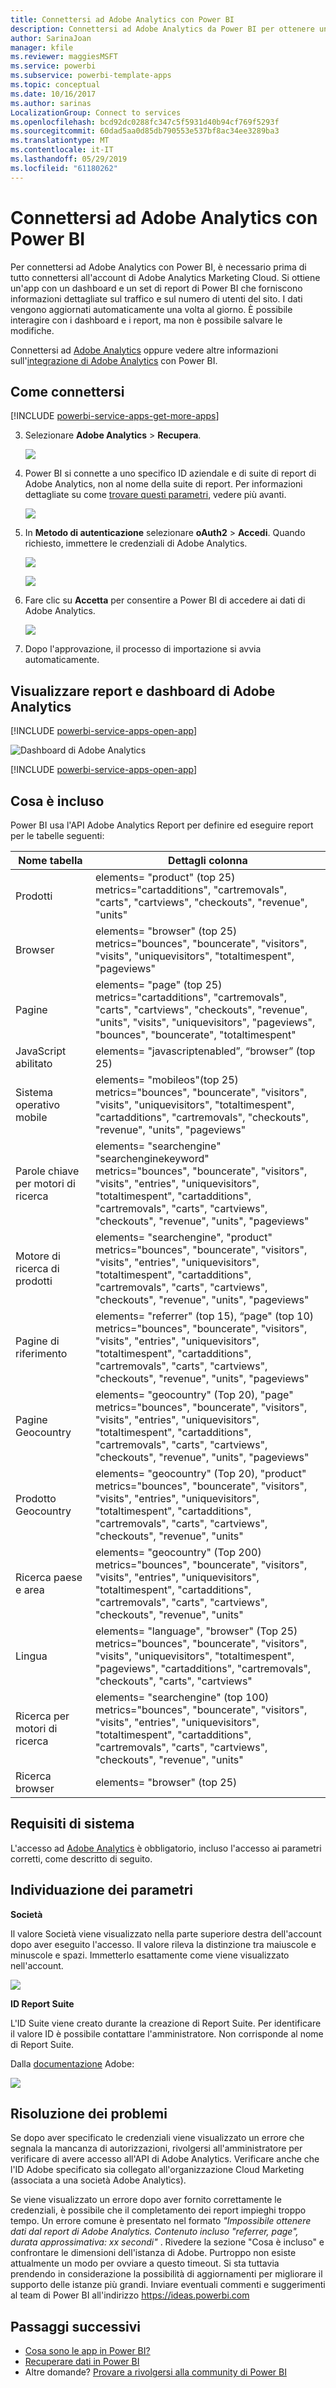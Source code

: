 ```yaml
---
title: Connettersi ad Adobe Analytics con Power BI
description: Connettersi ad Adobe Analytics da Power BI per ottenere un'app che consente di visualizzare i dati dell'account in un dashboard e nei report.
author: SarinaJoan
manager: kfile
ms.reviewer: maggiesMSFT
ms.service: powerbi
ms.subservice: powerbi-template-apps
ms.topic: conceptual
ms.date: 10/16/2017
ms.author: sarinas
LocalizationGroup: Connect to services
ms.openlocfilehash: bcd92dc0288fc347c5f5931d40b94cf769f5293f
ms.sourcegitcommit: 60dad5aa0d85db790553e537bf8ac34ee3289ba3
ms.translationtype: MT
ms.contentlocale: it-IT
ms.lasthandoff: 05/29/2019
ms.locfileid: "61180262"
---
```

# <a name="connect-to-adobe-analytics-with-power-bi"></a>Connettersi ad Adobe Analytics con Power BI
Per connettersi ad Adobe Analytics con Power BI, è necessario prima di tutto connettersi all'account di Adobe Analytics Marketing Cloud. Si ottiene un'app con un dashboard e un set di report di Power BI che forniscono informazioni dettagliate sul traffico e sul numero di utenti del sito. I dati vengono aggiornati automaticamente una volta al giorno. È possibile interagire con i dashboard e i report, ma non è possibile salvare le modifiche.

Connettersi ad [Adobe Analytics](https://app.powerbi.com/getdata/services/adobe-analytics) oppure vedere altre informazioni sull'[integrazione di Adobe Analytics](https://powerbi.microsoft.com/integrations/adobe-analytics) con Power BI.

## <a name="how-to-connect"></a>Come connettersi
[!INCLUDE [powerbi-service-apps-get-more-apps](./includes/powerbi-service-apps-get-more-apps.md)]

3. Selezionare **Adobe Analytics** \>  **Recupera**.
   
   ![](media/service-connect-to-adobe-analytics/adobe.png)
4. Power BI si connette a uno specifico ID aziendale e di suite di report di Adobe Analytics, non al nome della suite di report. Per informazioni dettagliate su come [trovare questi parametri](#FindingParams), vedere più avanti.
   
   ![](media/service-connect-to-adobe-analytics/parameters.png)
5. In **Metodo di autenticazione** selezionare **oAuth2** \> **Accedi**. Quando richiesto, immettere le credenziali di Adobe Analytics. 
   
    ![](media/service-connect-to-adobe-analytics/creds.png)
   
    ![](media/service-connect-to-adobe-analytics/adobe_signin.png)
6. Fare clic su **Accetta** per consentire a Power BI di accedere ai dati di Adobe Analytics.
   
   ![](media/service-connect-to-adobe-analytics/adobe_authorize.png)
7. Dopo l'approvazione, il processo di importazione si avvia automaticamente. 

## <a name="view-the-adobe-analytics-dashboard-and-reports"></a>Visualizzare report e dashboard di Adobe Analytics
[!INCLUDE [powerbi-service-apps-open-app](./includes/powerbi-service-apps-open-app.md)]

   ![Dashboard di Adobe Analytics](media/service-connect-to-adobe-analytics/dashboard.png)

[!INCLUDE [powerbi-service-apps-open-app](./includes/powerbi-service-apps-what-now.md)]

## <a name="whats-included"></a>Cosa è incluso
Power BI usa l'API Adobe Analytics Report per definire ed eseguire report per le tabelle seguenti:

| **Nome tabella** | **Dettagli colonna** |
| --- | --- |
| Prodotti |elements=  "product" (top 25) <br> metrics="cartadditions", "cartremovals", "carts", "cartviews", "checkouts", "revenue", "units" |
| Browser |elements= "browser" (top 25)<br>  metrics="bounces", "bouncerate", "visitors", "visits", "uniquevisitors", "totaltimespent", "pageviews" |
| Pagine |elements= "page" (top 25)<br>  metrics="cartadditions", "cartremovals", "carts", "cartviews", "checkouts", "revenue", "units", "visits", "uniquevisitors", "pageviews", "bounces", "bouncerate", "totaltimespent" |
| JavaScript abilitato |elements=  "javascriptenabled”, “browser” (top 25) |
| Sistema operativo mobile |elements= "mobileos"(top 25)<br> metrics="bounces", "bouncerate", "visitors", "visits", "uniquevisitors", "totaltimespent", "cartadditions", "cartremovals", "checkouts", "revenue", "units", "pageviews" |
| Parole chiave per motori di ricerca |elements= "searchengine" "searchenginekeyword"<br>  metrics="bounces", "bouncerate", "visitors", "visits", "entries", "uniquevisitors", "totaltimespent", "cartadditions", "cartremovals", "carts", "cartviews", "checkouts", "revenue", "units", "pageviews" |
| Motore di ricerca di prodotti |elements= "searchengine", "product"<br>  metrics="bounces", "bouncerate", "visitors", "visits", "entries", "uniquevisitors", "totaltimespent", "cartadditions", "cartremovals", "carts", "cartviews", "checkouts", "revenue", "units", "pageviews" |
| Pagine di riferimento |elements= "referrer" (top 15), “page" (top 10)<br>  metrics="bounces", "bouncerate", "visitors", "visits", "entries", "uniquevisitors", "totaltimespent", "cartadditions", "cartremovals", "carts", "cartviews", "checkouts", "revenue", "units", "pageviews" |
| Pagine Geocountry |elements= "geocountry" (Top 20), "page"<br>  metrics="bounces", "bouncerate", "visitors", "visits", "entries", "uniquevisitors", "totaltimespent", "cartadditions", "cartremovals", "carts", "cartviews", "checkouts", "revenue", "units", "pageviews" |
| Prodotto Geocountry |elements= "geocountry" (Top 20), "product"<br> metrics="bounces", "bouncerate", "visitors", "visits", "entries", "uniquevisitors", "totaltimespent", "cartadditions", "cartremovals", "carts", "cartviews", "checkouts", "revenue", "units" |
| Ricerca paese e area |elements= "geocountry" (Top 200)<br>  metrics="bounces", "bouncerate", "visitors", "visits", "entries", "uniquevisitors", "totaltimespent", "cartadditions", "cartremovals", "carts", "cartviews", "checkouts", "revenue", "units" |
| Lingua |elements= "language", "browser" (Top 25)<br>  metrics="bounces", "bouncerate", "visitors", "visits", "uniquevisitors", "totaltimespent", "pageviews", "cartadditions", "cartremovals", "checkouts", "carts", "cartviews" |
| Ricerca per motori di ricerca |elements= "searchengine" (top 100)<br>  metrics="bounces", "bouncerate", "visitors", "visits", "entries", "uniquevisitors", "totaltimespent", "cartadditions", "cartremovals", "carts", "cartviews", "checkouts", "revenue", "units" |
| Ricerca browser |elements= "browser" (top 25) |

## <a name="system-requirements"></a>Requisiti di sistema
L'accesso ad [Adobe Analytics](http://www.adobe.com/marketing-cloud/web-analytics.html) è obbligatorio, incluso l'accesso ai parametri corretti, come descritto di seguito.

<a name="FindingParams"></a>

## <a name="finding-parameters"></a>Individuazione dei parametri
**Società**

Il valore Società viene visualizzato nella parte superiore destra dell'account dopo aver eseguito l'accesso. Il valore rileva la distinzione tra maiuscole e minuscole e spazi. Immetterlo esattamente come viene visualizzato nell'account.

![](media/service-connect-to-adobe-analytics/adobe_companies.png)

**ID Report Suite**

L'ID Suite viene creato durante la creazione di Report Suite. Per identificare il valore ID è possibile contattare l'amministratore. Non corrisponde al nome di Report Suite.

Dalla [documentazione](https://marketing.adobe.com/resources/help/en_US/reference/new_report_suite.html) Adobe:

![](media/service-connect-to-adobe-analytics/reportsuiteid.png)

## <a name="troubleshooting"></a>Risoluzione dei problemi
Se dopo aver specificato le credenziali viene visualizzato un errore che segnala la mancanza di autorizzazioni, rivolgersi all'amministratore per verificare di avere accesso all'API di Adobe Analytics. Verificare anche che l'ID Adobe specificato sia collegato all'organizzazione Cloud Marketing (associata a una società Adobe Analytics).

Se viene visualizzato un errore dopo aver fornito correttamente le credenziali, è possibile che il completamento dei report impieghi troppo tempo. Un errore comune è presentato nel formato *"Impossibile ottenere dati dal report di Adobe Analytics. Contenuto incluso &quot;referrer, page&quot;, durata approssimativa: xx secondi"* . Rivedere la sezione "Cosa è incluso" e confrontare le dimensioni dell'istanza di Adobe. Purtroppo non esiste attualmente un modo per ovviare a questo timeout. Si sta tuttavia prendendo in considerazione la possibilità di aggiornamenti per migliorare il supporto delle istanze più grandi. Inviare eventuali commenti e suggerimenti al team di Power BI all'indirizzo https://ideas.powerbi.com

## <a name="next-steps"></a>Passaggi successivi
* [Cosa sono le app in Power BI?](service-create-distribute-apps.md)
* [Recuperare dati in Power BI](service-get-data.md)
* Altre domande? [Provare a rivolgersi alla community di Power BI](http://community.powerbi.com/)

